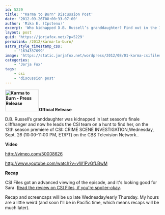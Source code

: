 ```yaml
---
id: 5229
title: '"Karma to Burn" Discussion Post'
date: '2012-09-26T08:00:33-07:00'
author: 'Mika E. (Ipstenu)'
excerpt: 'Who kidnapped D.B. Russell’s granddaughter? Find out in the 13th season premiere of #CSI tonight 10pm ET/PT '
layout: post
guid: 'https://jorjafox.net/?p=5229'
permalink: /2012/karma-to-burn/
astra_style_timestamp_css:
    - '1634337699'
image: 'https://static.jorjafox.net/wordpress/2012/08/01-karma-csifiles02.jpg'
categories:
    - 'Jorja Fox'
tags:
    - csi
    - 'discussion post'
---
```


**<img class="alignleft size-slider-nav-thumbnail wp-image-5106" title="Karma to Burn - Press Release" src="//static.jorjafox.net/wordpress/2012/08/01-karma-csifiles02-110x70.jpg" alt="Karma to Burn - Press Release" width="110" height="70" />Official Release**

D.B. Russell’s granddaughter was kidnapped in last season’s finale cliffhanger and now he leads the CSI team on a hunt to find her, on the 13th season premiere of CSI: CRIME SCENE INVESTIGATION,Wednesday, Sept. 26 (10:00-11:00 PM, ET/PT) on the CBS Television Network..

**Video**

http://vimeo.com/50008626

http://www.youtube.com/watch?v=vW1PyGfLBwM

<span style="color: #000000;">**Recap**</span>

CSI Files got an advanced viewing of the episode, and it's looking good for Sara. <a href="http://www.csifiles.com/content/2012/09/advance-review-csi-crime-scene-investigation-karma-to-burn/">Read the review on CSI Files, if you're spoiler-okay</a>.

Recap and screencaps will be up late Wednesday/early Thursday. My hours are a little weird (and soon I'll be in Pacific time, which means recaps will be much later).
